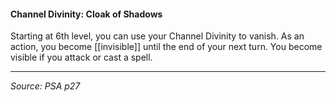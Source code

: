 #### Channel Divinity: Cloak of Shadows

Starting at 6th level, you can use your Channel Divinity to vanish. As an action, you become [[invisible]] until the end of your next turn. You become visible if you attack or cast a spell.

---

*Source: PSA p27*